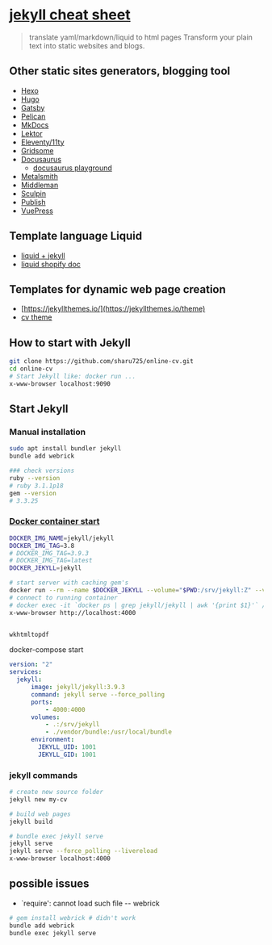# [jekyll cheat sheet](https://jekyllrb.com/)
> translate yaml/markdown/liquid to html pages
> Transform your plain text into static websites and blogs.

## Other static sites generators, blogging tool
- [Hexo](https://hexo.io/docs/)
- [Hugo](https://gohugo.io/documentation/)
- [Gatsby](https://www.gatsbyjs.com/docs/)
- [Pelican](https://docs.getpelican.com/)
- [MkDocs](https://www.mkdocs.org/#documentation)
- [Lektor](https://www.getlektor.com/docs/)
- [Eleventy/11ty](https://www.11ty.dev/docs/)
- [Gridsome](https://gridsome.org/docs/)
- [Docusaurus](https://docusaurus.io/docs)
  - [docusaurus playground](https://docusaurus.io/docs/playground)
- [Metalsmith](https://metalsmith.io/#documentation)
- [Middleman](https://middlemanapp.com/basics/install/)
- [Sculpin](https://sculpin.io/documentation/)
- [Publish](https://github.com/JohnSundell/Publish) 
- [VuePress](https://vuepress.vuejs.org/guide/)


## Template language Liquid
* [liquid + jekyll](https://jekyllrb.com/docs/liquid/)
* [liquid shopify doc](https://shopify.github.io/liquid/)

## Templates for dynamic web page creation
* [https://jekyllthemes.io/](https://jekyllthemes.io/theme)
* [cv theme](https://github.com/sharu725/online-cv)

## How to start with Jekyll
```sh
git clone https://github.com/sharu725/online-cv.git
cd online-cv
# Start Jekyll like: docker run ...
x-www-browser localhost:9090
```


## Start Jekyll

### Manual installation 
```sh
sudo apt install bundler jekyll
bundle add webrick

### check versions 
ruby --version
# ruby 3.1.1p18
gem --version
# 3.3.25
```

### [Docker container start](https://github.com/envygeeks/jekyll-docker/blob/master/README.md)
```sh
DOCKER_IMG_NAME=jekyll/jekyll
DOCKER_IMG_TAG=3.8
# DOCKER_IMG_TAG=3.9.3
# DOCKER_IMG_TAG=latest
DOCKER_JEKYLL=jekyll

# start server with caching gem's
docker run --rm --name $DOCKER_JEKYLL --volume="$PWD:/srv/jekyll:Z" --volume="$PWD/vendor/bundle:/usr/local/bundle:Z" --publish [::1]:4000:4000 $DOCKER_IMG_NAME:$DOCKER_IMG_TAG jekyll serve --force_polling
# connect to running container 
# docker exec -it `docker ps | grep jekyll/jekyll | awk '{print $1}'` /bin/sh
x-www-browser http://localhost:4000


wkhtmltopdf 
```

docker-compose start
```yaml
version: "2"
services:
  jekyll:
      image: jekyll/jekyll:3.9.3
      command: jekyll serve --force_polling
      ports:
          - 4000:4000
      volumes:
          - .:/srv/jekyll
          - ./vendor/bundle:/usr/local/bundle
      environment:
        JEKYLL_UID: 1001
        JEKYLL_GID: 1001
```

### jekyll commands
```sh
# create new source folder
jekyll new my-cv

# build web pages
jekyll build

# bundle exec jekyll serve
jekyll serve
jekyll serve --force_polling --livereload
x-www-browser localhost:4000
```

## possible issues
* `require': cannot load such file -- webrick
```sh
# gem install webrick # didn't work
bundle add webrick
bundle exec jekyll serve
```

